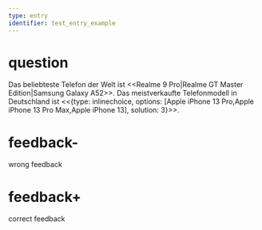 ```yaml
---
type: entry
identifier: test_entry_example
---
```

# question
Das beliebteste Telefon der Welt ist <<Realme 9 Pro|Realme GT Master Edition|Samsung Galaxy A52>>. Das meistverkaufte Telefonmodell in Deutschland ist <<{type: inlinechoice, options: [Apple iPhone 13 Pro,Apple iPhone 13 Pro Max,Apple iPhone 13], solution: 3}>>.

# feedback-
wrong feedback


# feedback+
correct feedback

